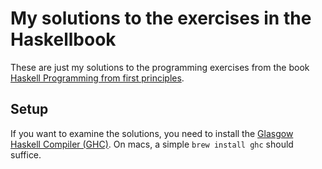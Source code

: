 # My solutions to the exercises in the Haskellbook

These are just my solutions to the programming exercises from the book [Haskell Programming from first principles](https://haskellbook.com/).

## Setup

If you want to examine the solutions, you need to install the [Glasgow Haskell Compiler (GHC)](https://www.haskell.org/ghc/). On macs, a simple `brew install ghc` should suffice.
